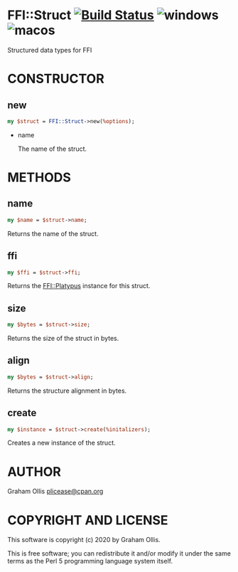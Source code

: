 # FFI::Struct [![Build Status](https://secure.travis-ci.org/Perl5-FFI/FFI-Struct.png)](http://travis-ci.org/Perl5-FFI/FFI-Struct) ![windows](https://github.com/Perl5-FFI/FFI-Struct/workflows/windows/badge.svg) ![macos](https://github.com/Perl5-FFI/FFI-Struct/workflows/macos/badge.svg)

Structured data types for FFI

# CONSTRUCTOR

## new

```perl
my $struct = FFI::Struct->new(%options);
```

- name

    The name of the struct.

# METHODS

## name

```perl
my $name = $struct->name;
```

Returns the name of the struct.

## ffi

```perl
my $ffi = $struct->ffi;
```

Returns the [FFI::Platypus](https://metacpan.org/pod/FFI::Platypus) instance for this struct.

## size

```perl
my $bytes = $struct->size;
```

Returns the size of the struct in bytes.

## align

```perl
my $bytes = $struct->align;
```

Returns the structure alignment in bytes.

## create

```perl
my $instance = $struct->create(%initalizers);
```

Creates a new instance of the struct.

# AUTHOR

Graham Ollis <plicease@cpan.org>

# COPYRIGHT AND LICENSE

This software is copyright (c) 2020 by Graham Ollis.

This is free software; you can redistribute it and/or modify it under
the same terms as the Perl 5 programming language system itself.

